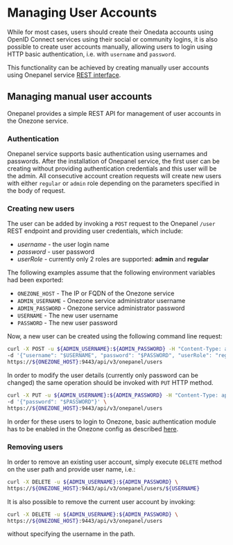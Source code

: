 # Managing User Accounts

<!-- toc -->

While for most cases, users should create their Onedata accounts using OpenID Connect services using their social or community logins, it is also possible to create user accounts manually, allowing users to login using HTTP basic authentication, i.e. with `username` and `password`.

This functionality can be achieved by creating manually user accounts using Onepanel service [REST interface](../advanced/rest/onepanel/overview.md).

## Managing manual user accounts

Onepanel provides a simple REST API for management of user accounts in the Onezone service.

### Authentication
Onepanel service supports basic authentication using usernames and passwords. After the installation of Onepanel service, the first user can be creating without providing authentication credentials and this user will be the admin. All consecutive account creation requests will create new users with either `regular` or `admin` role depending on the parameters specified in the body of request.

### Creating new users
The user can be added by invoking a `POST` request to the Onepanel `/user` REST endpoint and providing user credentials, which include:
* _username_ - the user login name
* _password_ - user password
* _userRole_ - currently only 2 roles are supported: **admin** and **regular**

The following examples assume that the following environment variables had been exported:
* `ONEZONE_HOST` - The IP or FQDN of the Onezone service
* `ADMIN_USERNAME` - Onezone service administrator username
* `ADMIN_PASSWORD` - Onezone service administrator password
* `USERNAME` - The new user username
* `PASSWORD` - The new user password

Now, a new user can be created using the following command line request:

```bash
curl -X POST -u ${ADMIN_USERNAME}:${ADMIN_PASSWORD} -H "Content-Type: application/json" \
-d '{"username": "$USERNAME", "password": "$PASSWORD", "userRole": "regular"}' \
https://${ONEZONE_HOST}:9443/api/v3/onepanel/users
```

In order to modify the user details (currently only password can be changed) the same operation should be invoked with `PUT` HTTP method.

```bash
curl -X PUT -u ${ADMIN_USERNAME}:${ADMIN_PASSWORD} -H "Content-Type: application/json" \
-d '{"password": "$PASSWORD"}' \
https://${ONEZONE_HOST}:9443/api/v3/onepanel/users
```

In order for these users to login to Onezone, basic authentication module has to be enabled in the Onezone config as described [here](./openid_configuration.md).

### Removing users
In order to remove an existing user account, simply execute `DELETE` method on the user path and provide user name, i.e.:

```bash
curl -X DELETE -u ${ADMIN_USERNAME}:${ADMIN_PASSWORD} \
https://${ONEZONE_HOST}:9443/api/v3/onepanel/users/${USERNAME}
```

It is also possible to remove the current user account by invoking:
```bash
curl -X DELETE -u ${ADMIN_USERNAME}:${ADMIN_PASSWORD} \
https://${ONEZONE_HOST}:9443/api/v3/onepanel/users
```

without specifying the username in the path.
